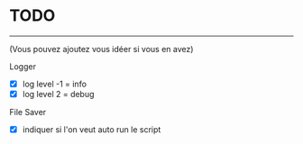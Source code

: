 # TODO
***
(Vous pouvez ajoutez vous idéer si vous en avez)

Logger
- [X] log level -1 = info
- [X] log level 2 = debug

File Saver
- [X] indiquer si l'on veut auto run le script